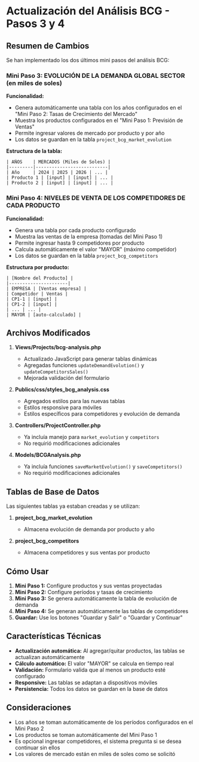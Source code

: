 # Actualización del Análisis BCG - Pasos 3 y 4

## Resumen de Cambios

Se han implementado los dos últimos mini pasos del análisis BCG:

### Mini Paso 3: EVOLUCIÓN DE LA DEMANDA GLOBAL SECTOR (en miles de soles)

**Funcionalidad:**
- Genera automáticamente una tabla con los años configurados en el "Mini Paso 2: Tasas de Crecimiento del Mercado"
- Muestra los productos configurados en el "Mini Paso 1: Previsión de Ventas"
- Permite ingresar valores de mercado por producto y por año
- Los datos se guardan en la tabla `project_bcg_market_evolution`

**Estructura de la tabla:**
```
| AÑOS    | MERCADOS (Miles de Soles) |
|---------|---------------------------|
| Año     | 2024 | 2025 | 2026 | ... |
| Producto 1 | [input] | [input] | ... |
| Producto 2 | [input] | [input] | ... |
```

### Mini Paso 4: NIVELES DE VENTA DE LOS COMPETIDORES DE CADA PRODUCTO

**Funcionalidad:**
- Genera una tabla por cada producto configurado
- Muestra las ventas de la empresa (tomadas del Mini Paso 1)
- Permite ingresar hasta 9 competidores por producto
- Calcula automáticamente el valor "MAYOR" (máximo competidor)
- Los datos se guardan en la tabla `project_bcg_competitors`

**Estructura por producto:**
```
| [Nombre del Producto] |
|----------------------|
| EMPRESA | [Ventas empresa] |
| Competidor | Ventas |
| CP1-1 | [input] |
| CP1-2 | [input] |
| ... | ... |
| MAYOR | [auto-calculado] |
```

## Archivos Modificados

1. **Views/Projects/bcg-analysis.php**
   - Actualizado JavaScript para generar tablas dinámicas
   - Agregadas funciones `updateDemandEvolution()` y `updateCompetitorsSales()`
   - Mejorada validación del formulario

2. **Publics/css/styles_bcg_analysis.css**
   - Agregados estilos para las nuevas tablas
   - Estilos responsive para móviles
   - Estilos específicos para competidores y evolución de demanda

3. **Controllers/ProjectController.php**
   - Ya incluía manejo para `market_evolution` y `competitors`
   - No requirió modificaciones adicionales

4. **Models/BCGAnalysis.php**
   - Ya incluía funciones `saveMarketEvolution()` y `saveCompetitors()`
   - No requirió modificaciones adicionales

## Tablas de Base de Datos

Las siguientes tablas ya estaban creadas y se utilizan:

1. **project_bcg_market_evolution**
   - Almacena evolución de demanda por producto y año

2. **project_bcg_competitors**
   - Almacena competidores y sus ventas por producto

## Cómo Usar

1. **Mini Paso 1:** Configure productos y sus ventas proyectadas
2. **Mini Paso 2:** Configure períodos y tasas de crecimiento
3. **Mini Paso 3:** Se genera automáticamente la tabla de evolución de demanda
4. **Mini Paso 4:** Se generan automáticamente las tablas de competidores
5. **Guardar:** Use los botones "Guardar y Salir" o "Guardar y Continuar"

## Características Técnicas

- **Actualización automática:** Al agregar/quitar productos, las tablas se actualizan automáticamente
- **Cálculo automático:** El valor "MAYOR" se calcula en tiempo real
- **Validación:** Formulario valida que al menos un producto esté configurado
- **Responsive:** Las tablas se adaptan a dispositivos móviles
- **Persistencia:** Todos los datos se guardan en la base de datos

## Consideraciones

- Los años se toman automáticamente de los períodos configurados en el Mini Paso 2
- Los productos se toman automáticamente del Mini Paso 1
- Es opcional ingresar competidores, el sistema pregunta si se desea continuar sin ellos
- Los valores de mercado están en miles de soles como se solicitó